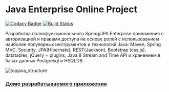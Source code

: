 Java Enterprise Online Project 
===============================
[![Codacy Badge](https://app.codacy.com/project/badge/Grade/33b3a0d9bca84711afea6b1767329d80)](https://www.codacy.com/gh/J-Bakuli/topjava/dashboard?utm_source=github.com&amp;utm_medium=referral&amp;utm_content=J-Bakuli/topjava&amp;utm_campaign=Badge_Grade)
[![Build Status](https://api.travis-ci.com/JavaWebinar/topjava.svg?branch=master)](https://travis-ci.com/JavaWebinar/topjava)

Разработка полнофункционального Spring/JPA Enterprise приложения c авторизацией и правами доступа на основе ролей с использованием наиболее популярных инструментов и технологий Java: Maven, Spring MVC, Security, JPA(Hibernate), REST(Jackson), Bootstrap (css,js), datatables, jQuery + plugins, Java 8 Stream and Time API и хранением в базах данных Postgresql и HSQLDB.

![topjava_structure](https://user-images.githubusercontent.com/13649199/27433714-8294e6fe-575e-11e7-9c41-7f6e16c5ebe5.jpg)

### <a href="http://topjava.herokuapp.com/" target=_blank>Демо разрабатываемого приложения</a>
